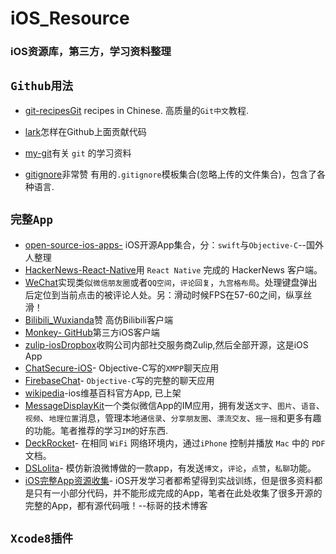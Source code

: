 # iOS_Resource
### iOS资源库，第三方，学习资料整理

## `Github用法`

* [git-recipesGit](https://github.com/geeeeeeeeek/git-recipes) recipes in Chinese. 高质量的`Git中文`教程.

* [lark](https://github.com/larkjs/lark/wiki/怎样贡献代码)怎样在Github上面贡献代码

* [my-git](https://github.com/xirong/my-git)有关 `git` 的学习资料

* [gitignore](https://github.com/github/gitignore)非常赞 有用的`.gitignore`模板集合(忽略上传的文件集合)，包含了各种语言.

## `完整App`

* [open-source-ios-apps-](https://github.com/dkhamsing/open-source-ios-apps) iOS开源App集合，分：`swift`与`Objective-C`--国外人整理
* [HackerNews-React-Native](https://github.com/iSimar/HackerNews-React-Native)用 `React Native` 完成的 HackerNews 客户端。
* [WeChat](https://github.com/zhengwenming/WeChat)实现类似`微信朋友圈`或者`QQ空间`，`评论回复`，`九宫格布局`。处理键盘弹出后定位到当前点击的被评论人处。另：滑动时候FPS在57-60之间，纵享丝滑！
* [Bilibili_Wuxianda](https://github.com/MichaelHuyp/Bilibili_Wuxianda)赞 高仿Bilibili客户端
* [Monkey- GitHub](https://github.com/coderyi/Monkey)第三方iOS客户端
* [zulip-iosDropbox](https://github.com/zulip/zulip-ios)收购公司内部社交服务商Zulip,然后全部开源，这是iOS App
* [ChatSecure-iOS](https://github.com/ChatSecure/ChatSecure-iOS)- Objective-C写的`XMPP`聊天应用
* [FirebaseChat](https://github.com/relatedcode/FirebaseChat)- `Objective-C`写的完整的聊天应用
* [wikipedia](https://github.com/wikimedia/wikipedia-ios)-ios维基百科官方App, 已上架
* [MessageDisplayKit](https://github.com/xhzengAIB/MessageDisplayKit)一个类似微信App的IM应用，拥有发送`文字`、`图片`、`语音`、`视频`、`地理位置`消息，管理本地`通信录`、`分享朋友圈`、`漂流交友`、`摇一摇`和更多有趣的功能。笔者推荐的学习`IM`的好东西.
* [DeckRocket](https://github.com/jpsim/DeckRocket)- 在相同 `WiFi` 网络环境内，通过`iPhone` 控制并播放 `Mac` 中的 `PDF` 文档。
* [DSLolita](https://github.com/sam408130/DSLolita)- 模仿新浪微博做的一款app，有发送`博文`，`评论`，`点赞`，`私聊`功能。
* [iOS完整App资源收集](http://www.henishuo.com/ios-app-fully-code/)- iOS开发学习者都希望得到实战训练，但是很多资料都是只有一小部分代码，并不能形成完成的App，笔者在此处收集了很多开源的完整的App，都有源代码哦！--标哥的技术博客

## `Xcode8插件`
